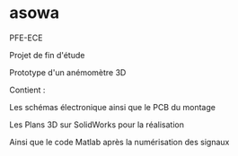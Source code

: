 # asowa
PFE-ECE

Projet de fin d'étude

Prototype d'un anémomètre 3D

Contient :

Les schémas électronique ainsi que le PCB du montage

Les Plans 3D sur SolidWorks pour la réalisation

Ainsi que le code Matlab après la numérisation des signaux

